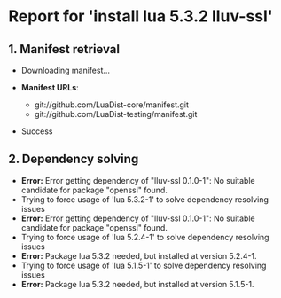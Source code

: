 # Report for 'install lua 5.3.2 lluv-ssl'


## 1. Manifest retrieval

- Downloading manifest...

- **Manifest URLs**:
    - git://github.com/LuaDist-core/manifest.git
    - git://github.com/LuaDist-testing/manifest.git
- Success

## 2. Dependency solving

- **Error:** Error getting dependency of "lluv-ssl 0.1.0-1": No suitable candidate for package "openssl" found.
- Trying to force usage of 'lua 5.3.2-1' to solve dependency resolving issues
- **Error:** Error getting dependency of "lluv-ssl 0.1.0-1": No suitable candidate for package "openssl" found.
- Trying to force usage of 'lua 5.2.4-1' to solve dependency resolving issues
- **Error:** Package lua 5.3.2 needed, but installed at version 5.2.4-1.
- Trying to force usage of 'lua 5.1.5-1' to solve dependency resolving issues
- **Error:** Package lua 5.3.2 needed, but installed at version 5.1.5-1.
